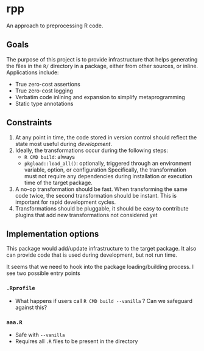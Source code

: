 # rpp

An approach to preprocessing R code.

## Goals

The purpose of this project is to provide infrastructure that helps generating the files in the `R/` directory in a package, either from other sources, or inline.
Applications include:

- True zero-cost assertions
- True zero-cost logging
- Verbatim code inlining and expansion to simplify metaprogramming
- Static type annotations

## Constraints

1. At any point in time, the code stored in version control should reflect the state most useful during *development*.
2. Ideally, the transformations occur during the following steps:
    - `R CMD build`: always
    - `pkgload::load_all()`: optionally, triggered through an environment variable, option, or configuration
    Specifically, the transformation must not require any dependencies during installation or execution time of the target package.
3. A no-op transformation should be fast.
    When transforming the same code twice, the second transformation should be instant.
    This is important for rapid development cycles.
4. Transformations should be pluggable, it should be easy to contribute plugins that add new transformations not considered yet

## Implementation options

This package would add/update infrastructure to the target package.
It also can provide code that is used during development, but not run time.

It seems that we need to hook into the package loading/building process.
I see two possible entry points

### `.Rprofile`

- What happens if users call `R CMD build --vanilla` ?
    Can we safeguard against this?
    
### `aaa.R`

- Safe with `--vanilla`
- Requires all `.R` files to be present in the directory
